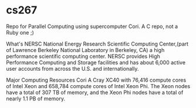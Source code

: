 # cs267
Repo for Parallel Computing using supercomputer Cori. A C repo, not a Ruby one ;)

What's NERSC
National Energy Research Scientific Computing Center,(part of Lawrence Berkeley National Laboratory in Berkeley, CA) a high performance scientific computing center. NERSC provides High Performance Computing and Storage facilities and has about 6,000 active user accounts from across the U.S. and internationally. 

Major Computing Resources
Cori
A Cray XC40 with 76,416 compute cores of Intel Xeon and 658,784 compute cores of Intel Xeon Phi. The Xeon nodes have a total of 307 TB of memory, and the Xeon Phi nodes have a total of nearly 1.1 PB of memory.
